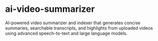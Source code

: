 # ai-video-summarizer
AI-powered video summarizer and indexer that generates concise summaries, searchable transcripts, and highlights from uploaded videos using advanced speech-to-text and large language models.
